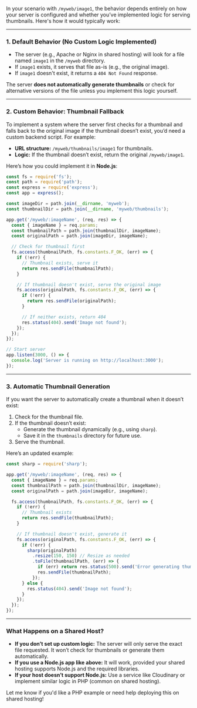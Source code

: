 In your scenario with `/myweb/image1`, the behavior depends entirely on how your server is configured and whether you’ve implemented logic for serving thumbnails. Here's how it would typically work:

---

### **1. Default Behavior (No Custom Logic Implemented)**
- The server (e.g., Apache or Nginx in shared hosting) will look for a file named `image1` in the `/myweb` directory.
- If `image1` exists, it serves that file as-is (e.g., the original image).
- If `image1` doesn't exist, it returns a `404 Not Found` response.

The server **does not automatically generate thumbnails** or check for alternative versions of the file unless you implement this logic yourself.

---

### **2. Custom Behavior: Thumbnail Fallback**
To implement a system where the server first checks for a thumbnail and falls back to the original image if the thumbnail doesn’t exist, you’d need a custom backend script. For example:

- **URL structure:** `/myweb/thumbnails/image1` for thumbnails.
- **Logic:** If the thumbnail doesn’t exist, return the original `/myweb/image1`.

Here’s how you could implement it in **Node.js**:

```javascript
const fs = require('fs');
const path = require('path');
const express = require('express');
const app = express();

const imageDir = path.join(__dirname, 'myweb');
const thumbnailDir = path.join(__dirname, 'myweb/thumbnails');

app.get('/myweb/:imageName', (req, res) => {
  const { imageName } = req.params;
  const thumbnailPath = path.join(thumbnailDir, imageName);
  const originalPath = path.join(imageDir, imageName);

  // Check for thumbnail first
  fs.access(thumbnailPath, fs.constants.F_OK, (err) => {
    if (!err) {
      // Thumbnail exists, serve it
      return res.sendFile(thumbnailPath);
    }

    // If thumbnail doesn't exist, serve the original image
    fs.access(originalPath, fs.constants.F_OK, (err) => {
      if (!err) {
        return res.sendFile(originalPath);
      }

      // If neither exists, return 404
      res.status(404).send('Image not found');
    });
  });
});

// Start server
app.listen(3000, () => {
  console.log('Server is running on http://localhost:3000');
});
```

---

### **3. Automatic Thumbnail Generation**
If you want the server to automatically create a thumbnail when it doesn’t exist:
1. Check for the thumbnail file.
2. If the thumbnail doesn’t exist:
   - Generate the thumbnail dynamically (e.g., using `sharp`).
   - Save it in the `thumbnails` directory for future use.
3. Serve the thumbnail.

Here’s an updated example:

```javascript
const sharp = require('sharp');

app.get('/myweb/:imageName', (req, res) => {
  const { imageName } = req.params;
  const thumbnailPath = path.join(thumbnailDir, imageName);
  const originalPath = path.join(imageDir, imageName);

  fs.access(thumbnailPath, fs.constants.F_OK, (err) => {
    if (!err) {
      // Thumbnail exists
      return res.sendFile(thumbnailPath);
    }

    // If thumbnail doesn't exist, generate it
    fs.access(originalPath, fs.constants.F_OK, (err) => {
      if (!err) {
        sharp(originalPath)
          .resize(150, 150) // Resize as needed
          .toFile(thumbnailPath, (err) => {
            if (err) return res.status(500).send('Error generating thumbnail');
            res.sendFile(thumbnailPath);
          });
      } else {
        res.status(404).send('Image not found');
      }
    });
  });
});
```

---

### **What Happens on a Shared Host?**
- **If you don’t set up custom logic:** The server will only serve the exact file requested. It won’t check for thumbnails or generate them automatically.
- **If you use a Node.js app like above:** It will work, provided your shared hosting supports Node.js and the required libraries.
- **If your host doesn’t support Node.js:** Use a service like Cloudinary or implement similar logic in PHP (common on shared hosting).

Let me know if you'd like a PHP example or need help deploying this on shared hosting!